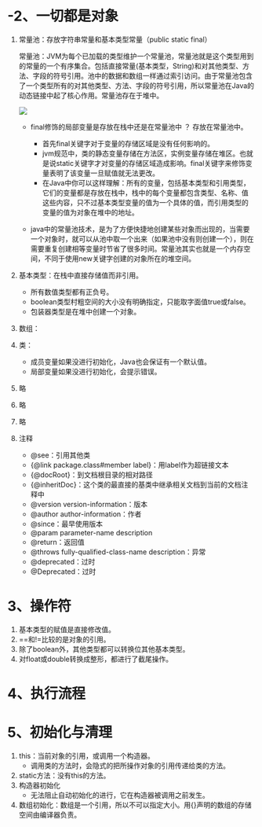 # -2、一切都是对象

1. 常量池：存放字符串常量和基本类型常量（public static final）

   常量池：JVM为每个已加载的类型维护一个常量池，常量池就是这个类型用到的常量的一个有序集合。包括直接常量(基本类型，String)和对其他类型、方法、字段的符号引用。池中的数据和数组一样通过索引访问。由于常量池包含了一个类型所有的对其他类型、方法、字段的符号引用，所以常量池在Java的动态链接中起了核心作用。常量池存在于堆中。

   ![](https://images2015.cnblogs.com/blog/1087853/201612/1087853-20161228171311414-415257293.png)

   - final修饰的局部变量是存放在栈中还是在常量池中 ？
     存放在常量池中。
     - 首先final关键字对于变量的存储区域是没有任何影响的。
     - jvm规范中，类的静态变量存储在方法区，实例变量存储在堆区。也就是说static关键字才对变量的存储区域造成影响。final关键字来修饰变量表明了该变量一旦赋值就无法更改。
     - 在Java中你可以这样理解：所有的变量，包括基本类型和引用类型，它们的变量都是存放在栈中，栈中的每个变量都包含类型、名称、值这些内容，只不过基本类型变量的值为一个具体的值，而引用类型的变量的值为对象在堆中的地址。

   - java中的常量池技术，是为了方便快捷地创建某些对象而出现的，当需要一个对象时，就可以从池中取一个出来（如果池中没有则创建一个），则在需要重复创建相等变量时节省了很多时间。常量池其实也就是一个内存空间，不同于使用new关键字创建的对象所在的堆空间。

2. 基本类型：在栈中直接存储值而非引用。

   - 所有数值类型都有正负号。
   - boolean类型村粗空间的大小没有明确指定，只能取字面值true或false。
   - 包装器类型是在堆中创建一个对象。

3. 数组：

4. 类：

   - 成员变量如果没进行初始化，Java也会保证有一个默认值。
   - 局部变量如果没进行初始化，会提示错误。

5. 略

6. 略

7. 略

8. 注释

   - @see：引用其他类
   - {@link package.class#member label}：用label作为超链接文本
   - {@docRoot}：到文档根目录的相对路径
   - {@inheritDoc}：这个类的最直接的基类中继承相关文档到当前的文档注释中
   - @version version-information：版本
   - @author author-information：作者
   - @since：最早使用版本
   - @param parameter-name description
   - @return：返回值
   - @throws fully-qualified-class-name description：异常
   - @deprecated：过时
   - @Deprecated：过时

# 3、操作符

1. 基本类型的赋值是直接修改值。
2. ==和!=比较的是对象的引用。
3. 除了boolean外，其他类型都可以转换位其他基本类型。
4. 对float或double转换成整形，都进行了截尾操作。

# 4、执行流程

# 5、初始化与清理

1. this：当前对象的引用，或调用一个构造器。
   - 调用类的方法时，会隐式的把所操作对象的引用传递给类的方法。
2. static方法：没有this的方法。
3. 构造器初始化
   - 无法阻止自动初始化的进行，它在构造器被调用之前发生。
4. 数组初始化：数组是一个引用，所以不可以指定大小。用{}声明的数组的存储空间由编译器负责。